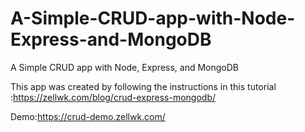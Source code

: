 # A-Simple-CRUD-app-with-Node-Express-and-MongoDB
A Simple CRUD app with Node, Express, and MongoDB

This app was created by following the instructions in this tutorial :https://zellwk.com/blog/crud-express-mongodb/

Demo:https://crud-demo.zellwk.com/
